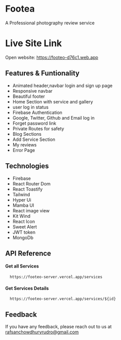 # Footea

A Professional photography review service

# Live Site Link

Open website: https://footeo-d76c1.web.app

## Features & Funtionality

- Animated header,navbar login and sign up page
- Responsive navbar
- Beautiful footer
- Home Section with service and gallery
- user log in status
- Firebase Authentication
- Google, Twitter, Github and Email log in
- Forget password link
- Private Routes for safety
- Blog Sections
- Add Service Section
- My reviews
- Error Page

## Technologies

- Firebase
- React Router Dom
- React Toastify
- Tailwind
- Hyper Ui
- Mamba UI
- React image view
- Kit Wind
- React Icon
- Sweet Alert
- JWT token
- MongoDb

## API Reference

#### Get all Services

```http
  https://footeo-server.vercel.app/services
```

#### Get Services Details

```http
  https://footeo-server.vercel.app/services/${id}
```

## Feedback

If you have any feedback, please reach out to us at rafsanchowdhuryrudro@gmail.com
